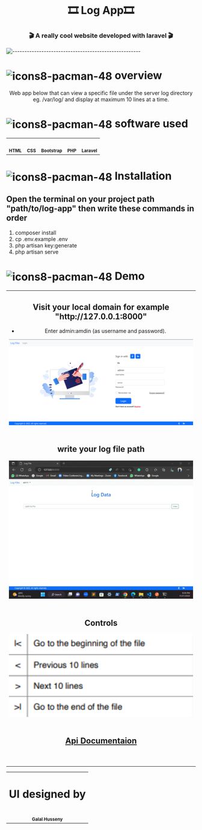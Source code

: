 <H1 align="center">

🎞 Log App🎞
 
 <h3 align="center">🎬 A really cool website developed with laravel 🎬</h4>

![-----------------------------------------------------](https://i.ibb.co/KxX1cjt/upload-91aec5929c0f853dad72f5540ddb409e-1.png)

<H1>
<img src="https://raw.githubusercontent.com/seanprashad/slackmoji/master/emoji/llamas/llama-awesome-gif.gif" alt="icons8-pacman-48" border="0" width=42px align="center"/> overview
 </H1>
 <p align="center">
  Web app below that can view a specific file under the server log directory
    eg. /var/log/ and display at maximum 10 lines at a time.
 </p>
 
 <H1>
<img src="https://raw.githubusercontent.com/seanprashad/slackmoji/master/emoji/blob/blob-bongo-gif.gif" alt="icons8-pacman-48" border="0" width=42px align="center"/> software used
 </H1>
<table align="center">
  <tr>
    <td align="center"><img src="https://img.icons8.com/color/144/000000/html-5--v1.png" width="100px;" alt="" /><br /><sub><b>HTML</b></sub><br />
    </td>
    <td align="center"><img src="https://img.icons8.com/color/144/000000/css3.png" width="100px;" alt=""/><br /><sub><b>CSS</b></sub><br />
    </td>
    <td align="center"><img src="https://upload.wikimedia.org/wikipedia/commons/thumb/b/b2/Bootstrap_logo.svg/512px-Bootstrap_logo.svg.png" width="100px;" alt=""/><br /><sub>
   <b>Bootstrap</b></sub><br />
    </td> 
    <td align="center"><img src="https://img.icons8.com/officel/512/php-logo.png" width="100px;" alt=""/><br /><sub>
   <b>PHP</b></sub><br />
    </td> 
    <td align="center"><img src="https://img.icons8.com/fluency/512/laravel.png" width="100px;" alt=""/><br /><sub><b>Laravel</b></sub><br />
    </td>
</table>
  

  <H1>
<img src="https://raw.githubusercontent.com/seanprashad/slackmoji/master/emoji/blob//blob-amused.png" alt="icons8-pacman-48" border="0" width=52px align="center"/> Installation
 </H1>
 
<h2> 
Open the terminal on your project path "path/to/log-app" then write these commands in order
</h2>
<ol>
 <li> composer install </li>
 <li> cp .env.example .env </li>
  <li> php artisan key:generate </li>
 <li> php artisan serve</li>
</ol>
  <H1>
<img src="https://raw.githubusercontent.com/seanprashad/slackmoji/master/emoji/parrots/party-doge.gif" alt="icons8-pacman-48" border="0" width=52px align="center"/> Demo
 </H1>
 
 <table align="center">
  <tr>
     <tr>
        <td align="center">
            <h2> Visit your local domain for example "http://127.0.0.1:8000" </h2>
            <ul>
            <li> Enter admin:amdin  (as username and password). </li>
            </ul>
            <img src="https://github.com/galal-husseny/log-app/blob/master/public/assets/images/login.png"  width="600px;" align="center" alt=""/><br /><br />
        </td>
    </tr>
    <tr>
        <td align="center">
            <h2> write your log file path </h2>
            <img src="https://github.com/galal-husseny/log-app/blob/master/public/assets/images/log.gif"  width="600px;" align="center" alt=""/><br /><br />
        </td>
    </tr>
<tr>
        <td align="center">
            <h2> Controls </h2>
            <img src="https://github.com/galal-husseny/log-app/blob/master/public/assets/images/instructions.png"  width="600px;" align="center" alt=""/><br /><br />
        </td>
    </tr>
    <tr>
    <td align="center">
            <h2> 
            <a href="https://www.postman.com/martian-star-780359/workspace/public/request/14614762-9b4bf14f-3dd0-4457-bbea-832d47d9f13f" target="_blank">
                Api Documentaion 
            </a>
            </h2>
            <br /><br />
        </td>
    </tr>
  </table>
<div align="center">
<table>
  <tr>
   <td align="center">
   <h1> UI designed by </h2>
   <a href="https://github.com/galal-husseny"><br /><sub><b>Galal Husseny</b></sub></a><br />
    </td>
    </tr>
  </table>
  

</div>
